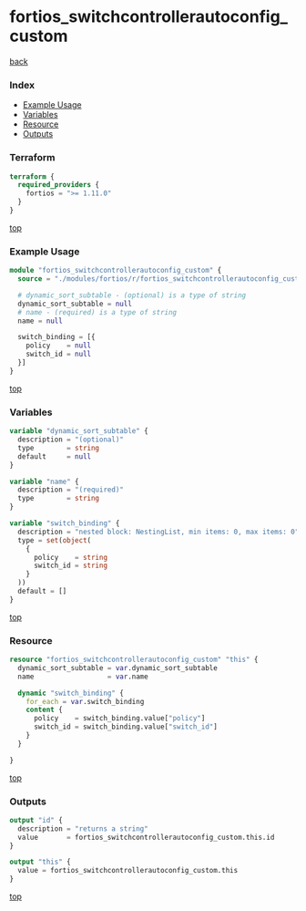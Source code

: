 # fortios_switchcontrollerautoconfig_custom

[back](../fortios.md)

### Index

- [Example Usage](#example-usage)
- [Variables](#variables)
- [Resource](#resource)
- [Outputs](#outputs)

### Terraform

```terraform
terraform {
  required_providers {
    fortios = ">= 1.11.0"
  }
}
```

[top](#index)

### Example Usage

```terraform
module "fortios_switchcontrollerautoconfig_custom" {
  source = "./modules/fortios/r/fortios_switchcontrollerautoconfig_custom"

  # dynamic_sort_subtable - (optional) is a type of string
  dynamic_sort_subtable = null
  # name - (required) is a type of string
  name = null

  switch_binding = [{
    policy    = null
    switch_id = null
  }]
}
```

[top](#index)

### Variables

```terraform
variable "dynamic_sort_subtable" {
  description = "(optional)"
  type        = string
  default     = null
}

variable "name" {
  description = "(required)"
  type        = string
}

variable "switch_binding" {
  description = "nested block: NestingList, min items: 0, max items: 0"
  type = set(object(
    {
      policy    = string
      switch_id = string
    }
  ))
  default = []
}
```

[top](#index)

### Resource

```terraform
resource "fortios_switchcontrollerautoconfig_custom" "this" {
  dynamic_sort_subtable = var.dynamic_sort_subtable
  name                  = var.name

  dynamic "switch_binding" {
    for_each = var.switch_binding
    content {
      policy    = switch_binding.value["policy"]
      switch_id = switch_binding.value["switch_id"]
    }
  }

}
```

[top](#index)

### Outputs

```terraform
output "id" {
  description = "returns a string"
  value       = fortios_switchcontrollerautoconfig_custom.this.id
}

output "this" {
  value = fortios_switchcontrollerautoconfig_custom.this
}
```

[top](#index)